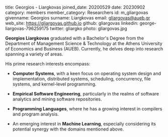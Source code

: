 title: Georgios - Liargkovas
joined_date: 20200529
date: 20230902
category: members
member_category: Researchers
id: m_gliargovas
givenname: Georgios
surname: Liargkovas
email: gliargovas@aueb.gr
web_site: https://gliargovas.github.io
github: gliargovas
linkedin: george-liargovas-796259175
twitter: gliargko
photo: gliargovas.jpg

**Georgios Liargkovas** graduated with a Bachelor's Degree from the Department of Management Science & Technology at the Athens University of Economics and Business (AUEB). Currently, he delves deep into research spanning a variety of areas.

His prime research interests encompass:

- **Computer Systems**, with a keen focus on operating system design and implementation, distributed systems, scheduling, concurrency, file systems, and kernel-level programming.

- **Empirical Software Engineering**, particularly in the realms of software analytics and mining software repositories.

- **Programming Languages**, where he has a growing interest in compilers and program analysis.

- An emerging interest in **Machine Learning**, especially considering its potential synergy with the domains mentioned above.
